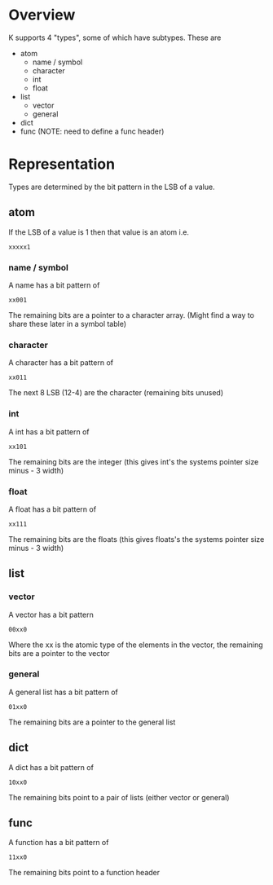 # Overview

K supports 4 "types", some of which have subtypes. These are
  * atom
    * name / symbol
    * character
    * int
    * float
  * list
    * vector
    * general
  * dict
  * func (NOTE: need to define a func header)

# Representation

Types are determined by the bit pattern in the LSB of a value.

## atom

If the LSB of a value is 1 then that value is an atom i.e.
```
xxxxx1
```

### name / symbol

A name has a bit pattern of
```
xx001
```
The remaining bits are a pointer to a character array. (Might find a way to
share these later in a symbol table)

### character

A character has a bit pattern of
```
xx011
```
The next 8 LSB (12-4) are the character (remaining bits unused)

### int

A int has a bit pattern of
```
xx101
```
The remaining bits are the integer (this gives int's the systems pointer size
minus - 3 width)

### float

A float has a bit pattern of
```
xx111
```
The remaining bits are the floats (this gives floats's the systems pointer size
minus - 3 width)

## list

### vector

A vector has a bit pattern
```
00xx0
```
Where the xx is the atomic type of the elements in the vector, the remaining
bits are a pointer to the vector

### general

A general list has a bit pattern of
```
01xx0
```
The remaining bits are a pointer to the general list

## dict

A dict has a bit pattern of
```
10xx0
```
The remaining bits point to a pair of lists (either vector or general)

## func

A function has a bit pattern of
```
11xx0
```
The remaining bits point to a function header
